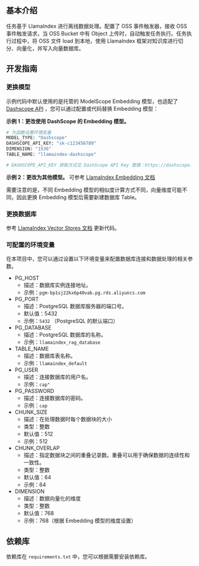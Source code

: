 ## 基本介绍
任务基于 LlamaIndex 进行离线数据处理。配置了 OSS 事件触发器，接收 OSS 事件触发请求，当 OSS Bucket 中有 Object 上传时，自动触发任务执行。任务执行过程中，将 OSS 文件 load 到本地，使用 LlamaIndex 框架对知识库进行切分、向量化，并写入向量数据库。

## 开发指南
### 更换模型
示例代码中默认使用的是托管的 ModelScope Embedding 模型，也适配了  [Dashscope API](https://dashscope.console.aliyun.com/model) ，您可以通过配置或代码替换 Embedding 模型：

**示例 1：更改使用 DashScope 的 Embedding 模型。**
```python
# 为函数设置环境变量
MODEL_TYPE: "Dashscope"
DASHSCOPE_API_KEY: "sk-c123456789"
DIMENSION: "1536"
TABLE_NAME: "llamaindex-dashscope"

# DASHSCOPE_API_KEY 获取方式见 DashScope API Key 管理：https://dashscope.console.aliyun.com/apiKey
```

**示例 2：更改为其他模型。** 可参考 [LlamaIndex Embedding 文档](https://docs.llamaindex.ai/en/stable/module_guides/models/embeddings/#list-of-supported-embeddings)

 需要注意的是，不同 Embedding 模型的相似度计算方式不同，向量维度可能不同，因此更换 Embedding 模型后需要新建数据库 Table。

### 更换数据库
参考 [LlamaIndex Vector Stores 文档](https://docs.llamaindex.ai/en/stable/module_guides/storing/vector_stores/#example-notebooks) 更新代码。

### 可配置的环境变量
在本项目中，您可以通过设置以下环境变量来配置数据库连接和数据处理的相关参数。

- PG_HOST
  - 描述：数据库实例连接地址。
  - 示例：`pgm-bp1sj22kx6p40vab.pg.rds.aliyuncs.com`
- PG_PORT
  - 描述：PostgreSQL 数据库服务器的端口号。
  - 默认值：5432
  - 示例：`5432` （PostgreSQL 的默认端口）
- PG_DATABASE
  - 描述：PostgreSQL 数据库的名称。
  - 示例：`llamaindex_rag_database`
- TABLE_NAME
  - 描述：数据库表名称。
  - 示例：`llamaindex_default`
- PG_USER
  - 描述：连接数据库的用户名。
  - 示例：`cap"`
- PG_PASSWORD
  - 描述：连接数据库的密码。
  - 示例：`cap`
- CHUNK_SIZE
  - 描述：在处理数据时每个数据块的大小
  - 类型：整数
  - 默认值：512
  - 示例：512
- CHUNK_OVERLAP
  - 描述：指定数据块之间的重叠记录数。重叠可以用于确保数据的连续性和一致性。
  - 类型：整数
  - 默认值：64
  - 示例：64
- DIMENSION
  - 描述：数据向量化的维度
  - 类型：整数
  - 默认值：768
  - 示例：768（根据 Embedding 模型的维度设置）


## 依赖库
依赖库在 `requirements.txt` 中，您可以根据需要安装依赖库。